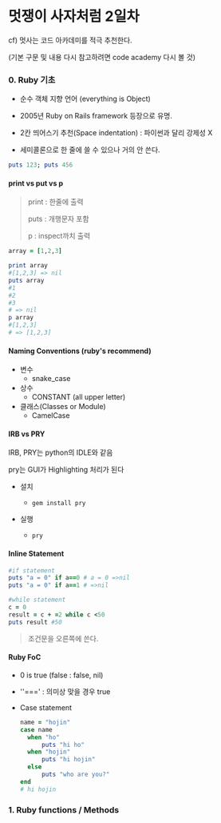 # 멋쟁이 사자처럼 2일차 

cf) 멋사는 코드 아카데미를 적극 추천한다. 

(기본 구문 및 내용 다시 참고하려면 code academy 다시 볼 것)



### 0. Ruby 기초

- 순수 객체 지향 언어 (everything is Object)

- 2005년 Ruby on Rails framework 등장으로 유명.



- 2칸 띄어스기 추천(Space indentation)
  : 파이썬과 달리 강제성 X
- 세미콜론으로 한 줄에 쓸 수 있으나 거의 안 쓴다.

```ruby
puts 123; puts 456
```



#### print vs put vs p 

> print : 한줄에 출력
>
> puts : 개행문자 포함
>
> p : inspect까치 출력

```ruby
array = [1,2,3]

print array
#[1,2,3] => nil
puts array
#1
#2
#3
# => nil
p array 
#[1,2,3]
# => [1,2,3]
```



#### Naming Conventions (ruby's recommend)

- 변수
  - snake_case
- 상수
  - CONSTANT (all upper letter)
- 클래스(Classes or Module)
  - CamelCase



#### IRB vs PRY

IRB, PRY는 python의 IDLE와 같음

pry는 GUI가 Highlighting 처리가 된다

- 설치

  - `gem install pry`

- 실행

  - `pry`

    

#### Inline Statement

```ruby
#if statement
puts "a = 0" if a==0 # a = 0 =>nil
puts "a = 0" if a==1 # =>nil

#while statement
c = 0
result = c + =2 while c <50
puts result #50
```

> 조건문을 오른쪽에 쓴다.



#### Ruby FoC

- 0 is true (false : false, nil)

- ''===' :  의미상 맞을 경우 true

- Case statement

  ```ruby
  name = "hojin"
  case name
  	when "ho"  
  		puts "hi ho"
  	when "hojin"  
  		puts "hi hojin"
  	else  
  		puts "who are you?"                                   
  end  
  # hi hojin
  ```

  

### 1. Ruby functions / Methods

